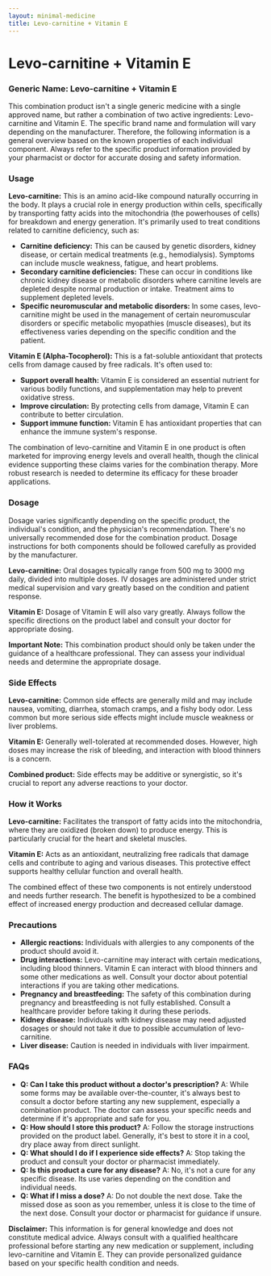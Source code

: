 ```yaml
---
layout: minimal-medicine
title: Levo-carnitine + Vitamin E
---
```


# Levo-carnitine + Vitamin E
### Generic Name:  Levo-carnitine + Vitamin E

This combination product isn't a single generic medicine with a single approved name, but rather a combination of two active ingredients: Levo-carnitine and Vitamin E.  The specific brand name and formulation will vary depending on the manufacturer.  Therefore, the following information is a general overview based on the known properties of each individual component. Always refer to the specific product information provided by your pharmacist or doctor for accurate dosing and safety information.


### Usage

**Levo-carnitine:** This is an amino acid-like compound naturally occurring in the body. It plays a crucial role in energy production within cells, specifically by transporting fatty acids into the mitochondria (the powerhouses of cells) for breakdown and energy generation.  It's primarily used to treat conditions related to carnitine deficiency, such as:

* **Carnitine deficiency:**  This can be caused by genetic disorders, kidney disease, or certain medical treatments (e.g., hemodialysis).  Symptoms can include muscle weakness, fatigue, and heart problems.
* **Secondary carnitine deficiencies:** These can occur in conditions like chronic kidney disease or metabolic disorders where carnitine levels are depleted despite normal production or intake.  Treatment aims to supplement depleted levels.
* **Specific neuromuscular and metabolic disorders:**  In some cases, levo-carnitine might be used in the management of certain neuromuscular disorders or specific metabolic myopathies (muscle diseases), but its effectiveness varies depending on the specific condition and the patient.

**Vitamin E (Alpha-Tocopherol):**  This is a fat-soluble antioxidant that protects cells from damage caused by free radicals.  It's often used to:

* **Support overall health:**  Vitamin E is considered an essential nutrient for various bodily functions, and supplementation may help to prevent oxidative stress.
* **Improve circulation:** By protecting cells from damage, Vitamin E can contribute to better circulation. 
* **Support immune function:** Vitamin E has antioxidant properties that can enhance the immune system's response.

The combination of levo-carnitine and Vitamin E in one product is often marketed for improving energy levels and overall health, though the clinical evidence supporting these claims varies for the combination therapy.  More robust research is needed to determine its efficacy for these broader applications.


### Dosage

Dosage varies significantly depending on the specific product, the individual's condition, and the physician's recommendation.  There's no universally recommended dose for the combination product. Dosage instructions for both components should be followed carefully as provided by the manufacturer.

**Levo-carnitine:**  Oral dosages typically range from 500 mg to 3000 mg daily, divided into multiple doses. IV dosages are administered under strict medical supervision and vary greatly based on the condition and patient response.

**Vitamin E:** Dosage of Vitamin E will also vary greatly.  Always follow the specific directions on the product label and consult your doctor for appropriate dosing.

**Important Note:**  This combination product should only be taken under the guidance of a healthcare professional.  They can assess your individual needs and determine the appropriate dosage.


### Side Effects

**Levo-carnitine:**  Common side effects are generally mild and may include nausea, vomiting, diarrhea, stomach cramps, and a fishy body odor.  Less common but more serious side effects might include muscle weakness or liver problems.

**Vitamin E:**  Generally well-tolerated at recommended doses.  However, high doses may increase the risk of bleeding, and interaction with blood thinners is a concern.

**Combined product:**  Side effects may be additive or synergistic, so it's crucial to report any adverse reactions to your doctor.


### How it Works

**Levo-carnitine:**  Facilitates the transport of fatty acids into the mitochondria, where they are oxidized (broken down) to produce energy. This is particularly crucial for the heart and skeletal muscles.

**Vitamin E:** Acts as an antioxidant, neutralizing free radicals that damage cells and contribute to aging and various diseases. This protective effect supports healthy cellular function and overall health.

The combined effect of these two components is not entirely understood and needs further research.  The benefit is hypothesized to be a combined effect of increased energy production and decreased cellular damage.


### Precautions

* **Allergic reactions:** Individuals with allergies to any components of the product should avoid it.
* **Drug interactions:** Levo-carnitine may interact with certain medications, including blood thinners.  Vitamin E can interact with blood thinners and some other medications as well.  Consult your doctor about potential interactions if you are taking other medications.
* **Pregnancy and breastfeeding:**  The safety of this combination during pregnancy and breastfeeding is not fully established.  Consult a healthcare provider before taking it during these periods.
* **Kidney disease:**  Individuals with kidney disease may need adjusted dosages or should not take it due to possible accumulation of levo-carnitine.
* **Liver disease:**  Caution is needed in individuals with liver impairment.


### FAQs

* **Q: Can I take this product without a doctor's prescription?**  A: While some forms may be available over-the-counter, it's always best to consult a doctor before starting any new supplement, especially a combination product.  The doctor can assess your specific needs and determine if it's appropriate and safe for you.
* **Q: How should I store this product?** A: Follow the storage instructions provided on the product label.  Generally, it's best to store it in a cool, dry place away from direct sunlight.
* **Q: What should I do if I experience side effects?** A: Stop taking the product and consult your doctor or pharmacist immediately.
* **Q: Is this product a cure for any disease?** A: No, it's not a cure for any specific disease.  Its use varies depending on the condition and individual needs.
* **Q:  What if I miss a dose?** A:  Do not double the next dose. Take the missed dose as soon as you remember, unless it is close to the time of the next dose.  Consult your doctor or pharmacist for guidance if unsure.


**Disclaimer:** This information is for general knowledge and does not constitute medical advice. Always consult with a qualified healthcare professional before starting any new medication or supplement, including levo-carnitine and Vitamin E.  They can provide personalized guidance based on your specific health condition and needs.
